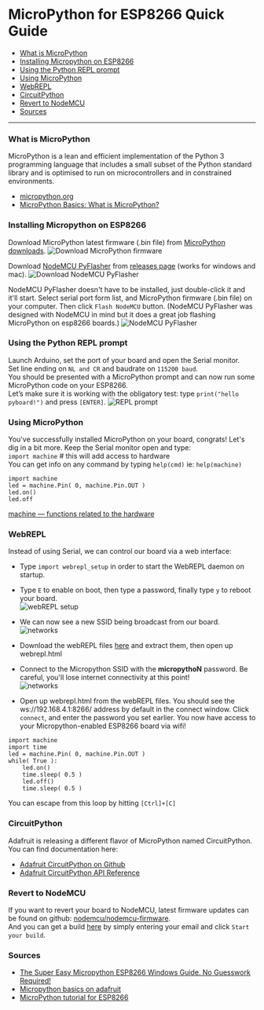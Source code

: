 # MicroPython for ESP8266 Quick Guide

- [What is MicroPython](#what)
- [Installing Micropython on ESP8266](#install)
- [Using the Python REPL prompt](#repl)
- [Using MicroPython](#use)
- [WebREPL](#webrepl)
- [CircuitPython](#circuit)
- [Revert to NodeMCU](#revert)
- [Sources](#sources)
___
### <a name="what"></a>What is MicroPython
MicroPython is a lean and efficient implementation of the Python 3 programming language that includes a small subset of the Python standard library and is optimised to run on microcontrollers and in constrained environments.
- [micropython.org](http://micropython.org/)
- [MicroPython Basics: What is MicroPython?](https://learn.adafruit.com/micropython-basics-what-is-micropython?view=all)


### <a name="install"></a>Installing Micropython on ESP8266
Download MicroPython latest firmware (.bin file) from [MicroPython downloads](http://micropython.org/download#esp8266).
![Download MicroPython firmware](imgs/dl-micropython-firmware.png)

Download [NodeMCU PyFlasher](https://github.com/marcelstoer/nodemcu-pyflasher) from [releases page](https://github.com/marcelstoer/nodemcu-pyflasher/releases) (works for windows and mac).
![Download NodeMCU PyFlasher](imgs/dl-nodemcu-pyflasher.png)

NodeMCU PyFlasher doesn't have to be installed, just double-click it and it'll start. Select serial port form list, and MicroPython firmware (.bin file) on your computer. Then click `Flash NodeMCU` button. (NodeMCU PyFlasher was designed with NodeMCU in mind but it does a great job flashing MicroPython on esp8266 boards.)
![NodeMCU PyFlasher](imgs/nodemcu-pyflasher.png)


### <a name="repl"></a>Using the Python REPL prompt
Launch Arduino, set the port of your board and open the Serial monitor.  
Set line ending on `NL and CR` and baudrate on `115200 baud`.  
You should be presented with a MicroPython prompt and can now run some MicroPython code on your ESP8266.  
Let’s make sure it is working with the obligatory test: type `print("hello pyboard!")` and press `[ENTER]`.
![REPL prompt](imgs/serial-monitor.png)


### <a name="use"></a>Using MicroPython
You've successfully installed MicroPython on your board, congrats! Let's dig in a bit more.
Keep the Serial monitor open and type:  
`import machine` # this will add access to hardware  
You can get info on any command by typing `help(cmd)` ie: `help(machine)`  

```
import machine  
led = machine.Pin( 0, machine.Pin.OUT )
led.on()
led.off
```

[machine — functions related to the hardware](http://docs.micropython.org/en/latest/pyboard/library/machine.html)


### <a name="webrepl"></a>WebREPL
Instead of using Serial, we can control our board via a web interface:
- Type `import webrepl_setup` in order to start the WebREPL daemon on startup.  
- Type `E` to enable on boot, then type a password, finally type `y` to reboot your board.  
![webREPL setup](imgs/webrepl-setup.png)

- We can now see a new SSID being broadcast from our board.   
![networks](imgs/network0.png)

- Download the webREPL files [here](https://github.com/micropython/webrepl/archive/master.zip) and extract them, then open up webrepl.html

- Connect to the Micropython SSID with the **micropythoN** password. Be careful, you'll lose internet connectivity at this point!  
![networks](imgs/network.png)

- Open up webrepl.html from the webREPL files. You should see the ws://192.168.4.1:8266/ address by default in the connect window. Click `connect`, and enter the password you set earlier. You now have access to your Micropython-enabled ESP8266 board via wifi!

```
import machine  
import time
led = machine.Pin( 0, machine.Pin.OUT )
while( True ):
    led.on()
    time.sleep( 0.5 )
    led.off()
    time.sleep( 0.5 )
```  
You can escape from this loop by hitting `[Ctrl]+[C]`  


### <a name="circuit"></a>CircuitPython
Adafruit is releasing a different flavor of MicroPython named CircuitPython. You can find documentation here:
- [Adafruit CircuitPython on Github](https://github.com/adafruit/circuitpython)
- [Adafruit CircuitPython API Reference](http://circuitpython.readthedocs.io/en/latest/docs/index.html)


### <a name="revert"></a>Revert to NodeMCU
If you want to revert your board to NodeMCU, latest firmware updates can be found on github: [nodemcu/nodemcu-firmware](https://github.com/nodemcu/nodemcu-firmware).  
And you can get a build [here](https://nodemcu-build.com/) by simply entering your email and click `Start your build`.

### <a name="sources"></a>Sources
- [The Super Easy Micropython ESP8266 Windows Guide. No Guesswork Required!](http://www.instructables.com/id/The-Super-Easy-Micropython-ESP8266-Guide-No-Guessw/)
- [Micropython basics on adafruit](https://learn.adafruit.com/search?q=micropython%20basics&)
- [MicroPython tutorial for ESP8266](https://docs.micropython.org/en/latest/esp8266/esp8266/tutorial/intro.html)
